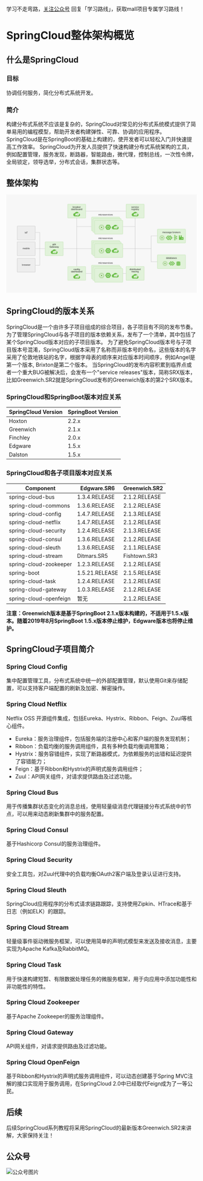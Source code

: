 学习不走弯路，[关注公众号](#公众号) 回复「学习路线」，获取mall项目专属学习路线！

# SpringCloud整体架构概览

## 什么是SpringCloud

### 目标
协调任何服务，简化分布式系统开发。

### 简介
构建分布式系统不应该是复杂的，SpringCloud对常见的分布式系统模式提供了简单易用的编程模型，帮助开发者构建弹性、可靠、协调的应用程序。
SpringCloud是在SpringBoot的基础上构建的，使开发者可以轻松入门并快速提高工作效率。
SpringCloud为开发人员提供了快速构建分布式系统架构的工具，例如配置管理，服务发现，断路器，智能路由，微代理，控制总线，一次性令牌，全局锁定，领导选举，分布式会话，集群状态等。 

## 整体架构

![来自Spring官网](../images/springcloud_arch.png)

## SpringCloud的版本关系

SpringCloud是一个由许多子项目组成的综合项目，各子项目有不同的发布节奏。
为了管理SpringCloud与各子项目的版本依赖关系，发布了一个清单，其中包括了某个SpringCloud版本对应的子项目版本。
为了避免SpringCloud版本号与子项目版本号混淆，SpringCloud版本采用了名称而非版本号的命名，这些版本的名字采用了伦敦地铁站的名字，根据字母表的顺序来对应版本时间顺序，例如Angel是第一个版本, Brixton是第二个版本。
当SpringCloud的发布内容积累到临界点或者一个重大BUG被解决后，会发布一个"service releases"版本，简称SRX版本，比如Greenwich.SR2就是SpringCloud发布的Greenwich版本的第2个SRX版本。

### SpringCloud和SpringBoot版本对应关系

| SpringCloud Version | SpringBoot Version |
| ---- | ---- |
| Hoxton | 2.2.x | 
| Greenwich | 2.1.x | 
| Finchley | 2.0.x | 
| Edgware | 1.5.x |
| Dalston | 1.5.x |

### SpringCloud和各子项目版本对应关系

| Component | Edgware.SR6 | Greenwich.SR2 |
| ---- | ---- | ---- |
| spring-cloud-bus | 1.3.4.RELEASE | 2.1.2.RELEASE |
| spring-cloud-commons | 1.3.6.RELEASE | 2.1.2.RELEASE |
| spring-cloud-config | 1.4.7.RELEASE | 2.1.3.RELEASE |
| spring-cloud-netflix | 1.4.7.RELEASE | 2.1.2.RELEASE |
| spring-cloud-security | 1.2.4.RELEASE | 2.1.3.RELEASE |
| spring-cloud-consul | 1.3.6.RELEASE | 2.1.2.RELEASE |
| spring-cloud-sleuth | 1.3.6.RELEASE | 2.1.1.RELEASE |
| spring-cloud-stream | Ditmars.SR5 | Fishtown.SR3 |
| spring-cloud-zookeeper | 1.2.3.RELEASE | 2.1.2.RELEASE |
| spring-boot | 1.5.21.RELEASE | 2.1.5.RELEASE |
| spring-cloud-task | 1.2.4.RELEASE | 2.1.2.RELEASE |
| spring-cloud-gateway | 1.0.3.RELEASE | 2.1.2.RELEASE |
| spring-cloud-openfeign | 暂无 | 2.1.2.RELEASE |

**注意：Greenwich版本是基于SpringBoot 2.1.x版本构建的，不适用于1.5.x版本。随着2019年8月SpringBoot 1.5.x版本停止维护，Edgware版本也将停止维护。**


## SpringCloud子项目简介

### Spring Cloud Config
集中配置管理工具，分布式系统中统一的外部配置管理，默认使用Git来存储配置，可以支持客户端配置的刷新及加密、解密操作。

### Spring Cloud Netflix
Netflix OSS 开源组件集成，包括Eureka、Hystrix、Ribbon、Feign、Zuul等核心组件。

- Eureka：服务治理组件，包括服务端的注册中心和客户端的服务发现机制；
- Ribbon：负载均衡的服务调用组件，具有多种负载均衡调用策略；
- Hystrix：服务容错组件，实现了断路器模式，为依赖服务的出错和延迟提供了容错能力；
- Feign：基于Ribbon和Hystrix的声明式服务调用组件；
- Zuul：API网关组件，对请求提供路由及过滤功能。

### Spring Cloud Bus
用于传播集群状态变化的消息总线，使用轻量级消息代理链接分布式系统中的节点，可以用来动态刷新集群中的服务配置。

### Spring Cloud Consul
基于Hashicorp Consul的服务治理组件。

### Spring Cloud Security
安全工具包，对Zuul代理中的负载均衡OAuth2客户端及登录认证进行支持。

### Spring Cloud Sleuth
SpringCloud应用程序的分布式请求链路跟踪，支持使用Zipkin、HTrace和基于日志（例如ELK）的跟踪。

### Spring Cloud Stream
轻量级事件驱动微服务框架，可以使用简单的声明式模型来发送及接收消息，主要实现为Apache Kafka及RabbitMQ。

### Spring Cloud Task
用于快速构建短暂、有限数据处理任务的微服务框架，用于向应用中添加功能性和非功能性的特性。

### Spring Cloud Zookeeper
基于Apache Zookeeper的服务治理组件。

### Spring Cloud Gateway
API网关组件，对请求提供路由及过滤功能。

### Spring Cloud OpenFeign
基于Ribbon和Hystrix的声明式服务调用组件，可以动态创建基于Spring MVC注解的接口实现用于服务调用，在SpringCloud 2.0中已经取代Feign成为了一等公民。

## 后续
后续SpringCloud系列教程将采用SpringCloud的最新版本Greenwich.SR2来讲解，大家保持关注！

## 公众号

![公众号图片](http://macro-oss.oss-cn-shenzhen.aliyuncs.com/mall/banner/qrcode_for_macrozheng_258.jpg)